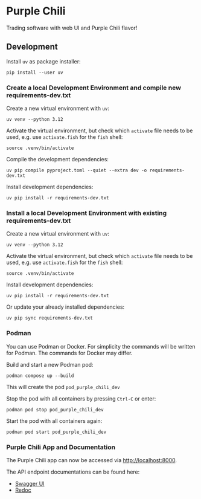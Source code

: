 # Purple Chili

Trading software with web UI and Purple Chili flavor!

## Development

Install `uv` as package installer:
```
pip install --user uv
```

### Create a local Development Environment and compile new requirements-dev.txt

Create a new virtual environment with `uv`:
```
uv venv --python 3.12
```

Activate the virtual environment, but check which `activate` file needs to be used, e.g. use `activate.fish` for the `fish` shell:
```
source .venv/bin/activate
```

Compile the development dependencies:
```
uv pip compile pyproject.toml --quiet --extra dev -o requirements-dev.txt
```

Install development dependencies:
```
uv pip install -r requirements-dev.txt
```

### Install a local Development Environment with existing requirements-dev.txt

Create a new virtual environment with `uv`:
```
uv venv --python 3.12
```

Activate the virtual environment, but check which `activate` file needs to be used, e.g. use `activate.fish` for the `fish` shell:
```
source .venv/bin/activate
```

Install development dependencies:
```
uv pip install -r requirements-dev.txt
```

Or update your already installed dependencies:
```
uv pip sync requirements-dev.txt
```

### Podman

You can use Podman or Docker. For simplicity the commands will be written for Podman. The commands for Docker may differ.

Build and start a new Podman pod:
```
podman compose up --build
```

This will create the pod `pod_purple_chili_dev`

Stop the pod with all containers by pressing `Ctrl-C` or enter:
```
podman pod stop pod_purple_chili_dev
```

Start the pod with all containers again:
```
podman pod start pod_purple_chili_dev
```

### Purple Chili App and Documentation

The Purple Chili app can now be accessed via [http://localhost:8000](http://localhost:8000).

The API endpoint documentations can be found here:
- [Swagger UI](http://localhost:8000/docs)
- [Redoc](http:/localhost:8000/redoc)
